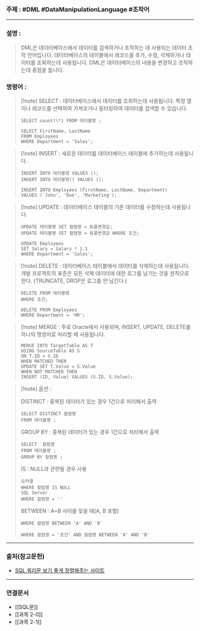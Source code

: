 ### 주제 : #DML #DataManipulationLanguage #조작어

___

### 설명 : 

> DML은 데이터베이스에서 데이터를 검색하거나 조작하는 데 사용되는 데이터 조작 언어입니다. 
> 데이터베이스의 테이블에서 레코드를 추가, 수정, 삭제하거나 데이터를 조회하는데 사용됩니다. 
> DML은 데이터베이스의 내용을 변경하고 조작하는데 중점을 둡니다.

### 명령어 :

>[!note] SELECT :
> 데이터베이스에서 데이터를 조회하는데 사용됩니다. 특정 열이나 레코드를 선택하여 가져오거나 필터링하여 데이터를 검색할 수 있습니다.
> 
> ```
> SELECT count(\*) FROM 테이블명 ;
> ```
>```
> SELECT FirstName, LastName
> FROM Employees
> WHERE Department = 'Sales';
>```

>[!note] INSERT :
> 새로운 데이터를 데이터베이스 테이블에 추가하는데 사용됩니다.
>
> ```
> INSERT INTO 테이블명 VALUES (); 
> INSERT INTO 테이블명() VALUES ();
> ```
> 
>```
> INSERT INTO Employees (FirstName, LastName, Department)
> VALUES ('John', 'Doe', 'Marketing');
>```

>[!note] UPDATE : 
> 데이터베이스 테이블의 기존 데이터를 수정하는데 사용됩니다.
> 
> ```
> UPDATE 테이블명 SET 컬럼명 = 튜플변경값;  
> UPDATE 테이블명 SET 컬럼명 = 튜플변경값 WHERE 조건;
> ```
> 
> ```
> UPDATE Employees
> SET Salary = Salary * 1.1
> WHERE Department = 'Sales';
> ```

>[!note] DELETE :
> 데이터베이스 테이블에서 데이터를 삭제하는데 사용됩니다.
>  개발 프로젝트의 표준은 모든 삭제 데이터에 대한 로그를 남기는 것을 원칙으로 한다. (TRUNCATE, DROP은 로그를 안 남긴다.)
> 
>```
> DELETE FROM 테이블명
> WHERE 조건;
>```
>```
> DELETE FROM Employees
> WHERE Department = 'HR';
>```

>[!note] MERGE : 
> 주로 Oracle에서 사용되며, INSERT, UPDATE, DELETE를 하나의 명령어로 처리할 때 사용됩니다.
> 
>```
> MERGE INTO TargetTable AS T
> USING SourceTable AS S
> ON T.ID = S.ID
> WHEN MATCHED THEN
> UPDATE SET T.Value = S.Value
> WHEN NOT MATCHED THEN
> INSERT (ID, Value) VALUES (S.ID, S.Value);
>```

>[!note] 옵션 : 
> 
> DISTINCT : 중복된 데이터가 있는 경우 1건으로 처리해서 출력
> 
> ```
> SELECT DISTINCT 컬럼명 
> FROM 테이블명 ;
> ```
> 
> GROUP BY : 중복된 데이터가 있는 경우 1건으로 처리해서 출력
> 
> ``` 
> SELECT  컬럼명 
> FROM 테이블명 ;
> GROUP BY 컬럼명 ;
> ```
>
> IS : NULL과 관련될 경우 사용
> 
> ```
> 오라클
> WHERE 컬럼명 IS NULL
> SQL Server
> WHERE 컬럼명 = ''
> ```
> 
> BETWEEN : A~B 사이를 찾을 때(A, B 포함)
> 
> ```
> WHERE 컬럼명 BETWEEN 'A' AND 'B'
> ```
> ```
> WHERE 컬럼명 = '조건' AND 컬럼명 BETWEEN 'A' AND 'B'
> ```


___

### 출처(참고문헌)

- [SQL 쿼리문 보기 좋게 정렬해주는 사이트](https://zzznara2.tistory.com/663)

___

### 연결문서

- [[SQL문]]
- [[과목 2-0]]
- [[과목 2-1]]
